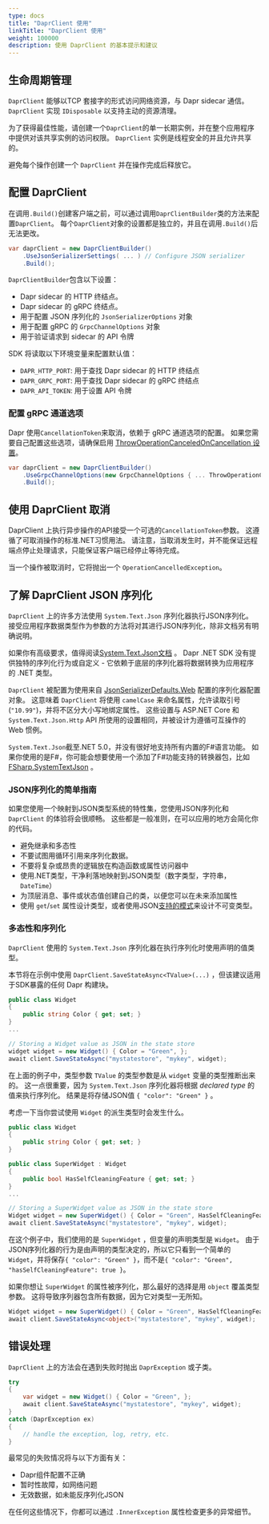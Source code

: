 ```yaml
---
type: docs
title: "DaprClient 使用"
linkTitle: "DaprClient 使用"
weight: 100000
description: 使用 DaprClient 的基本提示和建议
---
```


## 生命周期管理

`DaprClient` 能够以TCP 套接字的形式访问网络资源，与 Dapr sidecar 通信。 `DaprClient` 实现 `IDisposable` 以支持主动的资源清理。

为了获得最佳性能，请创建一个`DaprClient`的单一长期实例，并在整个应用程序中提供对该共享实例的访问权限。 `DaprClient` 实例是线程安全的并且允许共享的。

避免每个操作创建一个 `DaprClient` 并在操作完成后释放它。

## 配置 DaprClient

在调用`.Build()`创建客户端之前，可以通过调用`DaprClientBuilder`类的方法来配置`DaprClient`。 每个`DaprClient`对象的设置都是独立的，并且在调用`.Build()`后无法更改。

```C#
var daprClient = new DaprClientBuilder()
    .UseJsonSerializerSettings( ... ) // Configure JSON serializer
    .Build();
```

`DaprClientBuilder`包含以下设置：

- Dapr sidecar 的 HTTP 终结点。
- Dapr sidecar 的 gRPC 终结点。
- 用于配置 JSON 序列化的 `JsonSerializerOptions` 对象
- 用于配置 gRPC 的 `GrpcChannelOptions` 对象
- 用于验证请求到 sidecar 的 API 令牌

SDK 将读取以下环境变量来配置默认值：

- `DAPR_HTTP_PORT`: 用于查找 Dapr sidecar 的 HTTP 终结点
- `DAPR_GRPC_PORT`: 用于查找 Dapr sidecar 的 gRPC 终结点
- `DAPR_API_TOKEN`: 用于设置 API 令牌

### 配置 gRPC 通道选项

Dapr 使用`CancellationToken`来取消，依赖于 gRPC 通道选项的配置。 如果您需要自己配置这些选项，请确保启用 [ThrowOperationCanceledOnCancellation 设置](https://grpc.github.io/grpc/csharp-dotnet/api/Grpc.Net.Client.GrpcChannelOptions.html#Grpc_Net_Client_GrpcChannelOptions_ThrowOperationCanceledOnCancellation)。

```C#
var daprClient = new DaprClientBuilder()
    .UseGrpcChannelOptions(new GrpcChannelOptions { ... ThrowOperationCanceledOnCancellation = true })
    .Build();
```

## 使用 DaprClient 取消

DaprClient 上执行异步操作的API接受一个可选的`CancellationToken`参数。 这遵循了可取消操作的标准.NET习惯用法。 请注意，当取消发生时，并不能保证远程端点停止处理请求，只能保证客户端已经停止等待完成。

当一个操作被取消时，它将抛出一个 `OperationCancelledException`。

## 了解 DaprClient JSON 序列化

`DaprClient` 上的许多方法使用 `System.Text.Json` 序列化器执行JSON序列化。 接受应用程序数据类型作为参数的方法将对其进行JSON序列化，除非文档另有明确说明。

如果你有高级要求，值得阅读[System.Text.Json文档](https://docs.microsoft.com/en-us/dotnet/standard/serialization/system-text-json-overview) 。 Dapr .NET SDK 没有提供独特的序列化行为或自定义 - 它依赖于底层的序列化器将数据转换为应用程序的 .NET 类型。

`DaprClient` 被配置为使用来自 [JsonSerializerDefaults.Web](https://docs.microsoft.com/en-us/dotnet/api/system.text.json.jsonserializerdefaults?view=net-5.0) 配置的序列化器配置对象。 这意味着 `DaprClient` 将使用 `camelCase` 来命名属性，允许读取引号 (`"10.99"`)，并将不区分大小写地绑定属性。 这些设置与 ASP.NET Core 和 `System.Text.Json.Http` API 所使用的设置相同，并被设计为遵循可互操作的 Web 惯例。

`System.Text.Json`截至.NET 5.0，并没有很好地支持所有内置的F#语言功能。 如果你使用的是F#，你可能会想要使用一个添加了F#功能支持的转换器包，比如 [FSharp.SystemTextJson](https://github.com/Tarmil/FSharp.SystemTextJson) 。

### JSON序列化的简单指南

如果您使用一个映射到JSON类型系统的特性集，您使用JSON序列化和 `DaprClient` 的体验将会很顺畅。 这些都是一般准则，在可以应用的地方会简化你的代码。

- 避免继承和多态性
- 不要试图用循环引用来序列化数据。
- 不要将复杂或昂贵的逻辑放在构造函数或属性访问器中
- 使用.NET类型，干净利落地映射到JSON类型（数字类型，字符串，`DateTime`）
- 为顶层消息、事件或状态值创建自己的类，以便您可以在未来添加属性
- 使用 `get`/`set` 属性设计类型，或者使用JSON[支持的模式](https://docs.microsoft.com/en-us/dotnet/standard/serialization/system-text-json-immutability?pivots=dotnet-5-0)来设计不可变类型。

### 多态性和序列化

`DaprClient` 使用的 `System.Text.Json` 序列化器在执行序列化时使用声明的值类型。

本节将在示例中使用 `DaprClient.SaveStateAsync<TValue>(...)` ，但该建议适用于SDK暴露的任何 Dapr 构建块。

```C#
public class Widget
{
    public string Color { get; set; }
}
...

// Storing a Widget value as JSON in the state store
widget widget = new Widget() { Color = "Green", };
await client.SaveStateAsync("mystatestore", "mykey", widget);
```

在上面的例子中，类型参数 `TValue` 的类型参数是从 `widget` 变量的类型推断出来的。 这一点很重要，因为 `System.Text.Json` 序列化器将根据 *declared type* 的值来执行序列化。 结果是将存储JSON值 `{ "color": "Green" }` 。

考虑一下当你尝试使用 `Widget` 的派生类型时会发生什么。

```C#
public class Widget
{
    public string Color { get; set; }
}

public class SuperWidget : Widget
{
    public bool HasSelfCleaningFeature { get; set; }
}
...

// Storing a SuperWidget value as JSON in the state store
Widget widget = new SuperWidget() { Color = "Green", HasSelfCleaningFeature = true, };
await client.SaveStateAsync("mystatestore", "mykey", widget);
```

在这个例子中，我们使用的是 `SuperWidget` ，但变量的声明类型是 `Widget`。 由于JSON序列化器的行为是由声明的类型决定的，所以它只看到一个简单的 `Widget`，并将保存`{ "color": "Green" }`，而不是`{ "color": "Green", "hasSelfCleaningFeature": true }`。

如果你想让 `SuperWidget` 的属性被序列化，那么最好的选择是用 `object` 覆盖类型参数。 这将导致序列器包含所有数据，因为它对类型一无所知。

```C#
Widget widget = new SuperWidget() { Color = "Green", HasSelfCleaningFeature = true, };
await client.SaveStateAsync<object>("mystatestore", "mykey", widget);
```

## 错误处理

`DaprClient` 上的方法会在遇到失败时抛出 `DaprException` 或子类。

```C#
try
{
    var widget = new Widget() { Color = "Green", };
    await client.SaveStateAsync("mystatestore", "mykey", widget);
}
catch (DaprException ex)
{
    // handle the exception, log, retry, etc.
}
```

最常见的失败情况将与以下方面有关：

- Dapr组件配置不正确
- 暂时性故障，如网络问题
- 无效数据，如未能反序列化JSON

在任何这些情况下，你都可以通过 `.InnerException` 属性检查更多的异常细节。
